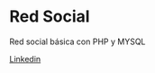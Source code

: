 # Red Social
 Red social básica con PHP y MYSQL

 [Linkedin]( https://www.linkedin.com/in/matias-sanchez-villar/)
